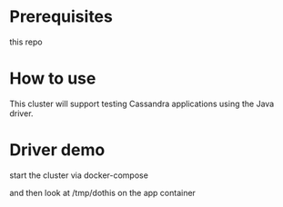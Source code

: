# Prerequisites
this repo

# How to use

This cluster will support testing Cassandra applications using the Java driver.

# Driver demo

start the cluster via docker-compose

and then look at /tmp/dothis on the app container
